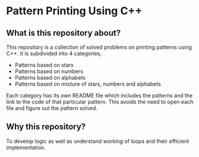 # Pattern Printing Using C++

## What is this repository about?
This repository is a collection of solved problems on printing patterns using C++. It is subdivided into 4 categories,

- Patterns based on stars
- Patterns based on numbers
- Patterns based on alphabets
- Patterns based on mixture of stars, numbers and alphabets

Each category has its own README file which includes the patterns and the link to the code of that particular pattern. This avoids the need to open each file and figure out the pattern solved.

## Why this repository?
To develop logic as well as understand working of loops and their efficient implementation.  
